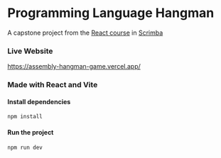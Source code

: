 # Programming Language Hangman

A capstone project from the <a href="https://v2.scrimba.com/learn-react-c0e">React course</a> in <a href="https://scrimba.com">Scrimba</a>


### Live Website
https://assembly-hangman-game.vercel.app/


### Made with React and Vite

#### Install dependencies
`npm install`

#### Run the project
`npm run dev`

